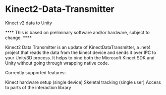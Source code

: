 Kinect2-Data-Transmitter
========================

Kinect v2 data to Unity

**** This is based on preliminary software and/or hardware, subject to change. ****

Kinect2 Data Transmitter is an update of KinectDataTransmitter, a .net4 project that reads the data from the kinect device and sends it over IPC to your Unity3D process. It helps to bind both the Microsoft Kinect SDK and Unity without going through wrapping native code.

Currently supported features:

Kinect hardware setup (single device)
Skeletal tracking (single user)
Access to parts of the interaction library
